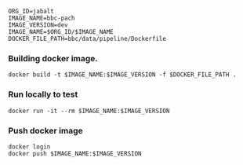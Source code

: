 ```
ORG_ID=jabalt
IMAGE_NAME=bbc-pach
IMAGE_VERSION=dev
IMAGE_NAME=$ORG_ID/$IMAGE_NAME
DOCKER_FILE_PATH=bbc/data/pipeline/Dockerfile
```

### Building docker image. 
```
docker build -t $IMAGE_NAME:$IMAGE_VERSION -f $DOCKER_FILE_PATH .
```

### Run locally to test
```
docker run -it --rm $IMAGE_NAME:$IMAGE_VERSION
```

### Push docker image

```
docker login
docker push $IMAGE_NAME:$IMAGE_VERSION